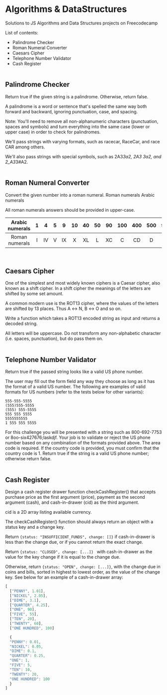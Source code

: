 # Algorithms & DataStructures

Solutions to JS Algorithms and Data Structures projects on Freecodecamp

List of contents:

- Palindrome Checker
- Roman Numeral Converter
- Caesars Cipher
- Telephone Number Validator
- Cash Register
</br></br>

## Palindrome Checker

Return true if the given string is a palindrome. Otherwise, return false.

A palindrome is a word or sentence that's spelled the same way both forward and backward, ignoring punctuation, case, and spacing.

Note: You'll need to remove all non-alphanumeric characters (punctuation, spaces and symbols) and turn everything into the same case (lower or upper case) in order to check for palindromes.

We'll pass strings with varying formats, such as racecar, RaceCar, and race CAR among others.

We'll also pass strings with special symbols, such as 2A3*3a2, 2A3 3a2, and 2_A3*3#A2.</br></br>

## Roman Numeral Converter

Convert the given number into a roman numeral.
Roman numerals 	Arabic numerals

All roman numerals answers should be provided in upper-case.

| Arabic numerals | 1 | 4 | 5 | 9 | 10 | 40 | 50 | 90 | 100 | 400 | 500 | 900 | 1000|
| :---: | :---: | :---: | :---: | :---: | :---: | :---: | :---: | :---: | :---: | :---: | :---: | :---: | :---: | 
| Roman numerals | I | IV | V | IX | X | XL | L | XC | C | CD | D | CM | M |

</br>

## Caesars Cipher

One of the simplest and most widely known ciphers is a Caesar cipher, also known as a shift cipher. In a shift cipher the meanings of the letters are shifted by some set amount.

A common modern use is the ROT13 cipher, where the values of the letters are shifted by 13 places. Thus A ↔ N, B ↔ O and so on.

Write a function which takes a ROT13 encoded string as input and returns a decoded string.

All letters will be uppercase. Do not transform any non-alphabetic character (i.e. spaces, punctuation), but do pass them on.
</br></br>

## Telephone Number Validator

Return true if the passed string looks like a valid US phone number.

The user may fill out the form field any way they choose as long as it has the format of a valid US number. The following are examples of valid formats for US numbers (refer to the tests below for other variants):

    555-555-5555
    (555)555-5555
    (555) 555-5555
    555 555 5555
    5555555555
    1 555 555 5555

For this challenge you will be presented with a string such as 800-692-7753 or 8oo-six427676;laskdjf. Your job is to validate or reject the US phone number based on any combination of the formats provided above. The area code is required. If the country code is provided, you must confirm that the country code is 1. Return true if the string is a valid US phone number; otherwise return false.</br></br>

## Cash Register

Design a cash register drawer function checkCashRegister() that accepts purchase price as the first argument (price), payment as the second argument (cash), and cash-in-drawer (cid) as the third argument.

cid is a 2D array listing available currency.

The checkCashRegister() function should always return an object with a status key and a change key.

Return ```{status: "INSUFFICIENT_FUNDS", change: []}``` if cash-in-drawer is less than the change due, or if you cannot return the exact change.

Return ```{status: "CLOSED", change: [...]} ``` with cash-in-drawer as the value for the key change if it is equal to the change due.

Otherwise, return ```{status: "OPEN", change: [...]}```, with the change due in coins and bills, sorted in highest to lowest order, as the value of the change key.
See below for an example of a cash-in-drawer array:

```javascript
[
  ["PENNY", 1.01],
  ["NICKEL", 2.05],
  ["DIME", 3.1],
  ["QUARTER", 4.25],
  ["ONE", 90],
  ["FIVE", 55],
  ["TEN", 20],
  ["TWENTY", 60],
  ["ONE HUNDRED", 100]

  {  
  "PENNY": 0.01, 
  "NICKEL": 0.05, 
  "DIME": 0.1, 
  "QUARTER": 0.25, 
  "ONE": 1, 
  "FIVE": 5, 
  "TEN": 10, 
  "TWENTY": 20, 
  "ONE HUNDRED": 100
  }
]
```





